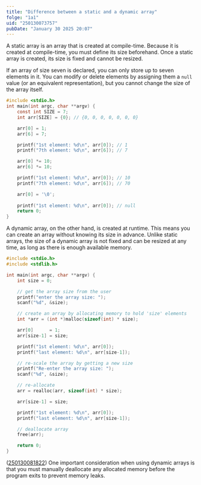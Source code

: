 ```yaml
---
title: "Difference between a static and a dynamic array"
folge: "1a1"
uid: "250130073757"
pubDate: "January 30 2025 20:07"
---
```


A static array is an array that is created at compile-time. Because it is created at compile-time, you must define its size beforehand. Once a static array is created, its size is fixed and cannot be resized.

If an array of size seven is declared, you can only store up to seven elements in it. You can modify or delete elements by assigning them a `null` value (or an equivalent representation), but you cannot change the size of the array itself.

```c
#include <stdio.h>
int main(int argc, char **argv) {
	const int SIZE = 7;
	int arr[SIZE] = {0}; // {0, 0, 0, 0, 0, 0, 0}

	arr[0] = 1;
	arr[6] = 7;

	printf("1st element: %d\n", arr[0]); // 1
	printf("7th element: %d\n", arr[6]); // 7

	arr[0] *= 10;
	arr[6] *= 10;

	printf("1st element: %d\n", arr[0]); // 10
	printf("7th element: %d\n", arr[6]); // 70

	arr[0] = '\0';
	
	printf("1st element: %d\n", arr[0]); // null
	return 0;
}
```

A dynamic array, on the other hand, is created at runtime. This means you can create an array without knowing its size in advance. Unlike static arrays, the size of a dynamic array is not fixed and can be resized at any time, as long as there is enough available memory.

```c
#include <stdio.h>
#include <stdlib.h>

int main(int argc, char **argv) {
	int size = 0;

	// get the array size from the user
	printf("enter the array size: ");
	scanf("%d", &size);

	// create an array by allocating memory to hold 'size' elements
	int *arr = (int *)malloc(sizeof(int) * size);

	arr[0]      = 1;
	arr[size-1] = size;

	printf("1st element: %d\n", arr[0]);
	printf("last element: %d\n", arr[size-1]);

	// re-scale the array by getting a new size
	printf("Re-enter the array size: ");
	scanf("%d", &size);

	// re-allocate
	arr = realloc(arr, sizeof(int) * size);

	arr[size-1] = size;

	printf("1st element: %d\n", arr[0]);
	printf("last element: %d\n", arr[size-1]);

	// deallocate array
	free(arr);

	return 0;
}
```

([250130081822](/note/250130081822)) One important consideration when using dynamic arrays is that you must manually deallocate any allocated memory before the program exits to prevent memory leaks.